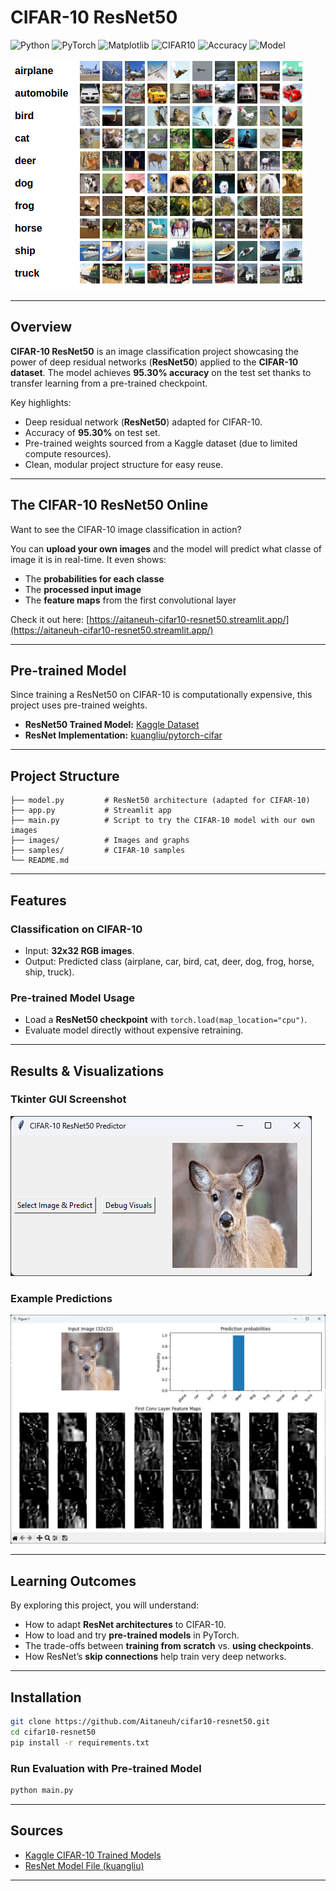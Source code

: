 # CIFAR-10 ResNet50

![Python](https://img.shields.io/badge/python-3.13-blue)
![PyTorch](https://img.shields.io/badge/pytorch-2.0-orange)
![Matplotlib](https://img.shields.io/badge/matplotlib-3.8-red)
![CIFAR10](https://img.shields.io/badge/cifar10-dataset-white)
![Accuracy](https://img.shields.io/badge/accuracy-95.30%25-brightgreen)
![Model](https://img.shields.io/badge/model-ResNet50-red)

![cifar10](images/cifar10.png)

---

## Overview

**CIFAR-10 ResNet50** is an image classification project showcasing the power of deep residual networks (**ResNet50**) applied to the **CIFAR-10 dataset**.
The model achieves **95.30% accuracy** on the test set thanks to transfer learning from a pre-trained checkpoint.

Key highlights:

* Deep residual network (**ResNet50**) adapted for CIFAR-10.
* Accuracy of **95.30%** on test set.
* Pre-trained weights sourced from a Kaggle dataset (due to limited compute resources).
* Clean, modular project structure for easy reuse.

---

## The CIFAR-10 ResNet50 Online

Want to see the CIFAR-10 image classification in action?

You can **upload your own images** and the model will predict what classe of image it is in real-time. It even shows:

* The **probabilities for each classe**
* The **processed input image**
* The **feature maps** from the first convolutional layer

Check it out here: [https://aitaneuh-cifar10-resnet50.streamlit.app/](https://aitaneuh-cifar10-resnet50.streamlit.app/)

---

## Pre-trained Model

Since training a ResNet50 on CIFAR-10 is computationally expensive, this project uses pre-trained weights.

* **ResNet50 Trained Model:** [Kaggle Dataset](https://www.kaggle.com/datasets/firuzjuraev/trained-models-for-cifar10-dataset)
* **ResNet Implementation:** [kuangliu/pytorch-cifar](https://github.com/kuangliu/pytorch-cifar/blob/master/models/resnet.py)

---

## Project Structure

```text
├── model.py         # ResNet50 architecture (adapted for CIFAR-10)
├── app.py           # Streamlit app
├── main.py          # Script to try the CIFAR-10 model with our own images
├── images/          # Images and graphs
├── samples/         # CIFAR-10 samples
└── README.md
```

---

## Features

### Classification on CIFAR-10

* Input: **32x32 RGB images**.
* Output: Predicted class (airplane, car, bird, cat, deer, dog, frog, horse, ship, truck).

### Pre-trained Model Usage

* Load a **ResNet50 checkpoint** with `torch.load(map_location="cpu")`.
* Evaluate model directly without expensive retraining.

---

## Results & Visualizations

### Tkinter GUI Screenshot

![GUI Screenshot](images/gui.png)

### Example Predictions

![Predictions](images/debug.png)

---

## Learning Outcomes

By exploring this project, you will understand:

* How to adapt **ResNet architectures** to CIFAR-10.
* How to load and try **pre-trained models** in PyTorch.
* The trade-offs between **training from scratch** vs. **using checkpoints**.
* How ResNet’s **skip connections** help train very deep networks.

---

## Installation

```bash
git clone https://github.com/Aitaneuh/cifar10-resnet50.git
cd cifar10-resnet50
pip install -r requirements.txt
```

### Run Evaluation with Pre-trained Model

```bash
python main.py
```

---

## Sources

* [Kaggle CIFAR-10 Trained Models](https://www.kaggle.com/datasets/firuzjuraev/trained-models-for-cifar10-dataset)
* [ResNet Model File (kuangliu)](https://github.com/kuangliu/pytorch-cifar/blob/master/models/resnet.py)

---
